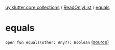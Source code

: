[uy.klutter.core.collections](../index.md) / [ReadOnlyList](index.md) / [equals](.)


# equals
<code>open fun equals(other: Any?): Boolean</code> [(source)](https://github.com/kohesive/klutter/blob/master/core-jdk6/src/main/kotlin/uy/klutter/core/common/Immutable.kt#L105)<br/>

